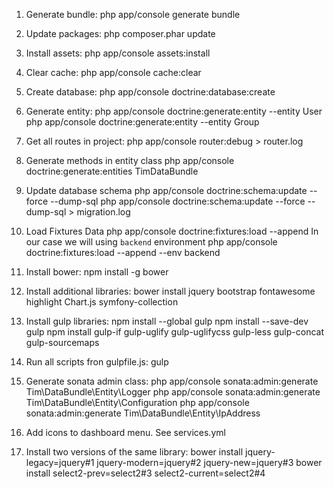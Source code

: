 
1. Generate bundle:
php app/console generate bundle

2. Update packages:
php composer.phar update

3. Install assets:
php app/console assets:install

4. Clear cache:
php app/console cache:clear

5. Create database:
php app/console doctrine:database:create

6. Generate entity:
php app/console doctrine:generate:entity --entity User
php app/console doctrine:generate:entity --entity Group

7. Get all routes in project:
php app/console router:debug > router.log

8. Generate methods in entity class
php app/console doctrine:generate:entities TimDataBundle

9. Update database schema
php app/console doctrine:schema:update --force --dump-sql
php app/console doctrine:schema:update --force --dump-sql > migration.log

10. Load Fixtures Data
php app/console doctrine:fixtures:load --append
In our case we will using `backend` environment
php app/console doctrine:fixtures:load --append --env backend

11. Install bower:
npm install -g bower

12. Install additional libraries:
bower install jquery bootstrap fontawesome highlight Chart.js symfony-collection

13. Install gulp libraries:
npm install --global gulp
npm install --save-dev gulp
npm install gulp-if gulp-uglify gulp-uglifycss gulp-less gulp-concat gulp-sourcemaps

14. Run all scripts fron gulpfile.js:
gulp

15. Generate sonata admin class:
php app/console sonata:admin:generate Tim\DataBundle\Entity\Logger
php app/console sonata:admin:generate Tim\DataBundle\Entity\Configuration
php app/console sonata:admin:generate Tim\DataBundle\Entity\IpAddress

16. Add icons to dashboard menu. See services.yml

17. Install two versions of the same library:
bower install jquery-legacy=jquery#1 jquery-modern=jquery#2 jquery-new=jquery#3
bower install select2-prev=select2#3 select2-current=select2#4
